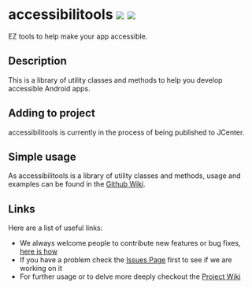 # accessibilitools [![](https://ci.novoda.com/buildStatus/icon?job=accessibilitools)](https://ci.novoda.com/job/accessibilitools/lastBuild/console) [![](https://raw.githubusercontent.com/novoda/novoda/master/assets/btn_apache_lisence.png)](LICENSE.txt)

EZ tools to help make your app accessible.


## Description

This is a library of utility classes and methods to help you develop accessible Android apps.

## Adding to project

accessibilitools is currently in the process of being published to JCenter.


## Simple usage

As accessibilitools is a library of utility classes and methods, usage and examples can be found in the [Github Wiki](https://github.com/novoda/accessibilitools/wiki).


## Links

Here are a list of useful links:

 * We always welcome people to contribute new features or bug fixes, [here is how](https://github.com/novoda/novoda/blob/master/CONTRIBUTING.md)
 * If you have a problem check the [Issues Page](https://github.com/novoda/accessibilitools/issues) first to see if we are working on it
 * For further usage or to delve more deeply checkout the [Project Wiki](https://github.com/novoda/accessibilitools/wiki)

